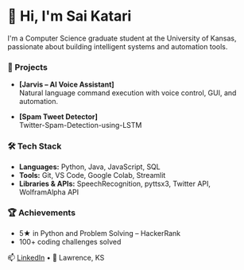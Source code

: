 # 👤 Hi, I'm Sai Katari

I'm a Computer Science graduate student at the University of Kansas, passionate about building intelligent systems and automation tools.

### 🚀 Projects
- **[Jarvis – AI Voice Assistant]**  
  Natural language command execution with voice control, GUI, and automation.
  
- **[Spam Tweet Detector]**  
  Twitter-Spam-Detection-using-LSTM

### 🛠 Tech Stack
- **Languages:** Python, Java, JavaScript, SQL  
- **Tools:** Git, VS Code, Google Colab, Streamlit  
- **Libraries & APIs:** SpeechRecognition, pyttsx3, Twitter API, WolframAlpha API

### 🏆 Achievements
- 5★ in Python and Problem Solving – HackerRank  
- 100+ coding challenges solved  

📫 [LinkedIn](https://www.linkedin.com/in/sai-katari-40b454364/) • 📍 Lawrence, KS
